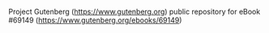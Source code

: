 Project Gutenberg (https://www.gutenberg.org) public repository for
eBook #69149 (https://www.gutenberg.org/ebooks/69149)
